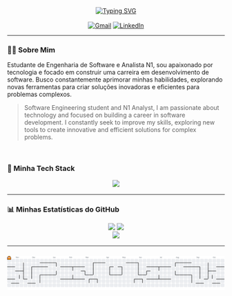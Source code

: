 <div align="center">
  <a href="https://git.io/typing-svg"><img src="https://readme-typing-svg.demolab.com?font=Fira+Code&weight=700&size=25&pause=1000&color=00BFFF&center=true&vCenter=true&lines=Ol%C3%A1%2C+sou+o+Andr%C3%A9;sou+estudante+de+engenharia+de+software" alt="Typing SVG" /></a>
</div>

<br>

<div align="center">
  <a href="mailto:seu-email@exemplo.com"><img src="https://img.shields.io/badge/Gmail-D14836?style=for-the-badge&logo=gmail&logoColor=white" alt="Gmail"/></a>
  <a href="https://www.linkedin.com/in/seu-linkedin/"><img src="https://img.shields.io/badge/LinkedIn-0077B5?style=for-the-badge&logo=linkedin&logoColor=white" alt="LinkedIn"/></a>
</div>

<hr>

### 👨‍💻 Sobre Mim

<p>
  Estudante de Engenharia de Software e Analista N1, sou apaixonado por tecnologia e focado em construir uma carreira em desenvolvimento de software. Busco constantemente aprimorar minhas habilidades, explorando novas ferramentas para criar soluções inovadoras e eficientes para problemas complexos.
</p>

> Software Engineering student and N1 Analyst, I am passionate about technology and focused on building a career in software development. I constantly seek to improve my skills, exploring new tools to create innovative and efficient solutions for complex problems.

<br>

### 🚀 Minha Tech Stack

<div align="center">
  <a href="https://skillicons.dev">
    <img src="https://skillicons.dev/icons?i=js,html,css,mysql,postgresql,mongodb,github,git,vscode&perline=3" />
  </a>
</div>

<hr>

### 📊 Minhas Estatísticas do GitHub

<div align="center">
  <img src="https://github-readme-stats.vercel.app/api?username=Andree-Guilherme&theme=dark&hide_border=false&include_all_commits=false&count_private=false" height="140"/>
  <img src="https://github-readme-streak-stats.herokuapp.com/?user=Andree-Guilherme&theme=dark&hide_border=false" height="140"/>
  <br>
  <img src="https://github-readme-stats.vercel.app/api/top-langs/?username=Andree-Guilherme&theme=dark&hide_border=false&include_all_commits=false&count_private=false&layout=compact" height="140"/>
</div>

<hr>



###

<picture>
  <source media="(prefers-color-scheme: dark)" srcset="https://raw.githubusercontent.com/Andree-Guilherme/Andree-Guilherme/output/pacman-contribution-graph-dark.svg">
  <source media="(prefers-color-scheme: light)" srcset="https://raw.githubusercontent.com/Andree-Guilherme/Andree-Guilherme/output/pacman-contribution-graph.svg">
  <img alt="pacman contribution graph" src="https://raw.githubusercontent.com/Andree-Guilherme/Andree-Guilherme/output/pacman-contribution-graph.svg">
</picture>

###